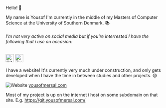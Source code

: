 Hello! 👋

My name is Yousof I'm currently in the middle of my Masters of Computer Science at the University of Southern Denmark. 📚

###### I'm not very active on social media but if you're interrested I have the following that i use on occasion:

[<img alt="Github" width="26px" src="https://upload.wikimedia.org/wikipedia/commons/9/91/Octicons-mark-github.svg" />][Githublink]
[<img alt="Twitter" width="26px" src="https://www.vectorico.com/download/social_media/Twitter-Logo.svg" />][twitterLink]

I have a website! It's currently very much under construction, and only gets developed when I have the time in between studies and other projects. 😅

![Website](https://img.shields.io/website?label=yousofmersal.com&url=https%3A%2F%2Fyousofmersal.com) [yousofmersal.com](https://yousofmersal.com/)

Most of my project is up on the internet i host on some subdomain on that site. E.g. <https://git.yousofmersal.com/>

[twitterLink]: https://twitter.com/YousofMersal
[Githublink]: https://github.com/YousofMersal

